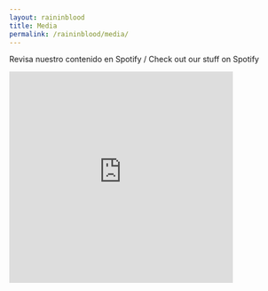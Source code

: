 ```yaml
---
layout: raininblood
title: Media
permalink: /raininblood/media/
---
```


Revisa nuestro contenido en Spotify / Check out our stuff on Spotify

<iframe src="https://open.spotify.com/embed/album/6K8isg92TXanFqAIQxveI9" width="80%" height="380" frameborder="0" allowtransparency="true" allow="encrypted-media"></iframe>